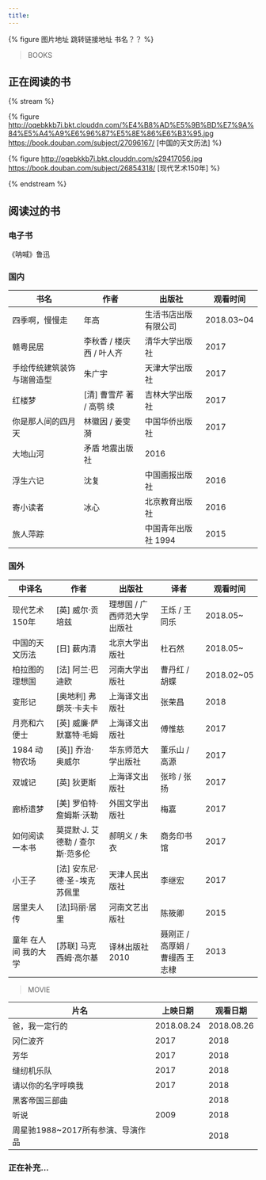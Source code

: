 ```yaml
---
title: 
---
```

{% figure 图片地址 跳转链接地址 书名？？ %}
>BOOKS
 
## 正在阅读的书





{% stream %}	


{% figure http://oqebkkb7i.bkt.clouddn.com/%E4%B8%AD%E5%9B%BD%E7%9A%84%E5%A4%A9%E6%96%87%E5%8E%86%E6%B3%95.jpg https://book.douban.com/subject/27096167/ [中国的天文历法] %}


{% figure http://oqebkkb7i.bkt.clouddn.com/s29417056.jpg https://book.douban.com/subject/26854318/ [现代艺术150年] %}

{% endstream %}

## 阅读过的书
  
### 电子书
《呐喊》鲁迅

### 国内
书名 | 作者 | 出版社 | 观看时间
---  |------|--------|--------|
四季啊，慢慢走 | 年高 | 生活书店出版有限公司 | 2018.03~04
赣粤民居 | 李秋香 / 楼庆西 / 叶人齐 | 清华大学出版社 | 2017
手绘传统建筑装饰与瑞兽造型 | 朱广宇 |天津大学出版社 | 2017
红楼梦   | [清] 曹雪芹 著 / 高鹗 续| 吉林大学出版社 | 2017
你是那人间的四月天 | 林徽因 / 姜雯漪 | 中国华侨出版社 | 2017
大地山河 | 矛盾 地震出版社 | 2016
浮生六记 | 沈复 | 中国画报出版社 | 2016
寄小读者 | 冰心 | 北京教育出版社 | 2016
旅人萍踪 | | 中国青年出版社 1994 | 2015

### 国外
中译名  | 作者 | 出版社 | 译者 | 观看时间
---   |------|--------|------| -------|
现代艺术150年 | [英] 威尔·贡培兹 | 理想国 / 广西师范大学出版社 | 王烁 / 王同乐 | 2018.05~ 
中国的天文历法 | [日] 薮内清 | 北京大学出版社 | 杜石然 | 2018.05~
柏拉图的理想国 | [法] 阿兰·巴迪欧 | 河南大学出版社 | 曹丹红 / 胡蝶 | 2018.02~05
变形记 | [奥地利] 弗朗茨·卡夫卡 | 上海译文出版社 | 张荣昌 | 2018
月亮和六便士 | [英] 威廉·萨默塞特·毛姆  | 上海译文出版社 | 傅惟慈  | 2017
1984 动物农场 | [英]] 乔治·奥威尔 |华东师范大学出版社 | 董乐山 / 高源 |2017
双城记 | [英] 狄更斯 | 上海译文出版社 | 张玲 / 张扬  |2017
廊桥遗梦 | [美] 罗伯特·詹姆斯·沃勒 | 外国文学出版社 | 梅嘉 | 2017 
如何阅读一本书 | 莫提默·J. 艾德勒 / 查尔斯·范多伦 | 郝明义 / 朱衣 | 商务印书馆 |2017
小王子 | [法] 安东尼·德·圣-埃克苏佩里 | 天津人民出版社 | 李继宏 | 2017 
居里夫人传| [法]玛丽·居里 | 河南文艺出版社 | 陈筱卿 | 2015
童年 在人间 我的大学 | [苏联] 马克西姆·高尔基 | 译林出版社 2010 | 聂刚正 / 高厚娟 / 曹缦西 王志棣 | 2013

>MOVIE

片名             |  上映日期  | 观看日期  |
      ---        | ---        |   ---   
爸，我一定行的   | 2018.08.24 | 2018.08.26 
冈仁波齐         |  2017      | 2018
芳华             | 2017       | 2018
缝纫机乐队       | 2017       | 2018
请以你的名字呼唤我 | 2017     | 2018
黑客帝国三部曲   |            | 2018
听说             | 2009       | 2018
周星驰1988~2017所有参演、导演作品 |  | 2018

### 正在补充...